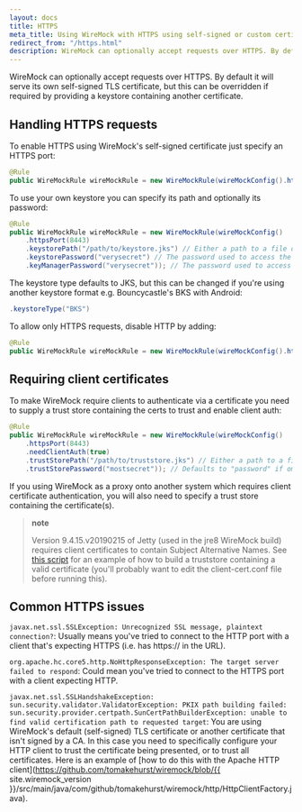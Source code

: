 ```yaml
---
layout: docs
title: HTTPS
meta_title: Using WireMock with HTTPS using self-signed or custom certificates | WireMock
redirect_from: "/https.html"
description: WireMock can optionally accept requests over HTTPS. By default it will serve its own self-signed TLS certificate.
---
```


WireMock can optionally accept requests over HTTPS. By default it will serve its own self-signed TLS certificate, but this can be
overridden if required by providing a keystore containing another certificate.

## Handling HTTPS requests

To enable HTTPS using WireMock's self-signed certificate just specify an
HTTPS port:

```java
@Rule
public WireMockRule wireMockRule = new WireMockRule(wireMockConfig().httpsPort(8443));
```

To use your own keystore you can specify its path and optionally its
password:

```java
@Rule
public WireMockRule wireMockRule = new WireMockRule(wireMockConfig()
    .httpsPort(8443)
    .keystorePath("/path/to/keystore.jks") // Either a path to a file or a resource on the classpath
    .keystorePassword("verysecret") // The password used to access the keystore. Defaults to "password" if omitted
    .keyManagerPassword("verysecret")); // The password used to access individual keys in the keystore. Defaults to "password" if omitted
```

The keystore type defaults to JKS, but this can be changed if you're using another keystore format e.g. Bouncycastle's BKS with Android:

```java
.keystoreType("BKS")
```

To allow only HTTPS requests, disable HTTP by adding:

```java
@Rule
public WireMockRule wireMockRule = new WireMockRule(wireMockConfig().httpsPort(8443).httpDisabled(true));
```

## Requiring client certificates

To make WireMock require clients to authenticate via a certificate you
need to supply a trust store containing the certs to trust and enable
client auth:

```java
@Rule
public WireMockRule wireMockRule = new WireMockRule(wireMockConfig()
    .httpsPort(8443)
    .needClientAuth(true)
    .trustStorePath("/path/to/truststore.jks") // Either a path to a file or a resource on the classpath
    .trustStorePassword("mostsecret")); // Defaults to "password" if omitted
```

If you using WireMock as a proxy onto another system which requires client certificate authentication, you will also need to
specify a trust store containing the certificate(s).

> **note**
>
> Version 9.4.15.v20190215 of Jetty (used in the jre8 WireMock build) requires client certificates to contain Subject Alternative Names.
> See [this script](https://github.com/tomakehurst/wiremock/blob/master/scripts/create-client-cert.sh) for an example of how to build
> a truststore containing a valid certificate (you'll probably want to edit the client-cert.conf file before running this).

## Common HTTPS issues

`javax.net.ssl.SSLException: Unrecognized SSL message, plaintext connection?`: Usually means you've tried to connect to the
HTTP port with a client that's expecting HTTPS (i.e. has https:// in the URL).

`org.apache.hc.core5.http.NoHttpResponseException: The target server failed to respond`: Could mean you've tried to connect to the HTTPS port with a
client expecting HTTP.

`javax.net.ssl.SSLHandshakeException: sun.security.validator.ValidatorException: PKIX path building failed: sun.security.provider.certpath.SunCertPathBuilderException: unable to find valid certification path to requested target`: You are using WireMock's default (self-signed) TLS certificate or another certificate that isn't signed by a CA. In this case you need to specifically configure your HTTP client to trust the certificate being presented, or to trust all certificates. Here is an example of [how to do this with the Apache HTTP client](https://github.com/tomakehurst/wiremock/blob/{{ site.wiremock_version }}/src/main/java/com/github/tomakehurst/wiremock/http/HttpClientFactory.java).
